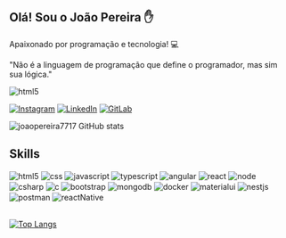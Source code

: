 ## Olá! Sou o João Pereira ✋

Apaixonado por programação e tecnologia! 💻

"Não é a linguagem de programação que define o programador, mas sim sua lógica."


<img align="center" alt="html5" src="https://aleen42.github.io/badges/src/bmw.svg"/>
<br/>

[![Instagram](https://img.shields.io/badge/Instagram-E4405F?style=for-the-badge&logo=instagram&logoColor=white)](https://www.instagram.com/joaopereira7717/)
[![LinkedIn](https://img.shields.io/badge/LinkedIn-0077B5?style=for-the-badge&logo=linkedin&logoColor=white)](https://www.linkedin.com/in/jo%C3%A3o-pereira-18b918209/)
[![GitLab](https://img.shields.io/badge/GitLab-330F63?style=for-the-badge&logo=gitlab&logoColor=white)](https://gitlab.com/joaoPereira7717)

![joaopereira7717 GitHub stats](https://github-readme-stats.vercel.app/api?username=joaopereira7717&show_icons=true&theme=radical)

## Skills

<div style="display: inline_bolck">
    <img align="center" alt="html5" src="https://img.shields.io/badge/HTML5-E34F26?style=for-the-badge&logo=html5&logoColor=white"/>
    <img align="center" alt="css" src="https://img.shields.io/badge/CSS3-1572B6?style=for-the-badge&logo=css3&logoColor=white"/>
    <img align="center" alt="javascript" src="https://img.shields.io/badge/JavaScript-F7DF1E?style=for-the-badge&logo=javascript&logoColor=black"/>
    <img align="center" alt="typescript" src="https://img.shields.io/badge/TypeScript-007ACC?style=for-the-badge&logo=typescript&logoColor=white"/>
    <img align="center" alt="angular" src="https://img.shields.io/badge/Angular-DD0031?style=for-the-badge&logo=angular&logoColor=white"/>
    <img align="center" alt="react" src="https://img.shields.io/badge/React-20232A?style=for-the-badge&logo=react&logoColor=61DAFB"/>
    <img align="center" alt="node" src="https://img.shields.io/badge/Node.js-43853D?style=for-the-badge&logo=node.js&logoColor=white"/>
    <img align="center" alt="csharp" src="https://img.shields.io/badge/C%23-239120?style=for-the-badge&logo=c-sharp&logoColor=white"/>
    <img align="center" alt="c" src="https://img.shields.io/badge/C-00599C?style=for-the-badge&logo=c&logoColor=white"/>
    <img align="center" alt="bootstrap" src="https://img.shields.io/badge/Bootstrap-563D7C?style=for-the-badge&logo=bootstrap&logoColor=white"/>
    <img align="center" alt="mongodb" src="https://img.shields.io/badge/MongoDB-4EA94B?style=for-the-badge&logo=mongodb&logoColor=white"/>
    <img align="center" alt="docker" src="https://img.shields.io/badge/Docker-2CA5E0?style=for-the-badge&logo=docker&logoColor=white"/>
    <img align="center" alt="materialui" src="https://img.shields.io/badge/Material%20UI-007FFF?style=for-the-badge&logo=mui&logoColor=white"/>
    <img align="center" alt="nestjs" src="https://img.shields.io/badge/nestjs-E0234E?style=for-the-badge&logo=nestjs&logoColor=white"/>
    <img align="center" alt="postman" src="https://img.shields.io/badge/Postman-FF6C37?style=for-the-badge&logo=Postman&logoColor=white"/>
    <img align="center" alt="reactNative" src="https://img.shields.io/badge/React_Native-20232A?style=for-the-badge&logo=react&logoColor=61DAFB"/>
    
    
</div><br/>

[![Top Langs](https://github-readme-stats.vercel.app/api/top-langs/?username=joaopereira7717&layout=compact)](https://github.com/joaopereira7717/github-readme-stats)
